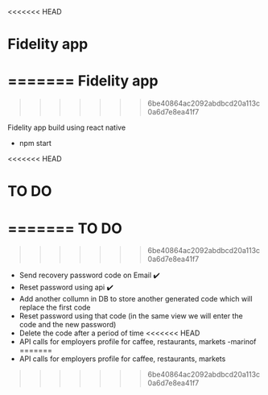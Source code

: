 <<<<<<< HEAD
# Fidelity app
=======
Fidelity app
===============
>>>>>>> 6be40864ac2092abdbcd20a113c0a6d7e8ea41f7

Fidelity app build using react native

- npm start

<<<<<<< HEAD
# TO DO
=======
TO DO
=========
>>>>>>> 6be40864ac2092abdbcd20a113c0a6d7e8ea41f7

- Send recovery password code on Email ✔️
- Reset password using api ✔️
- Add another collumn in DB to store another generated code which will replace the first code
- Reset password using that code (in the same view we will enter the code and the new password)
- Delete the code after a period of time
<<<<<<< HEAD
- API calls for employers profile for caffee, restaurants, markets
  -marinof
=======
- API calls for employers profile for caffee, restaurants, markets
>>>>>>> 6be40864ac2092abdbcd20a113c0a6d7e8ea41f7
